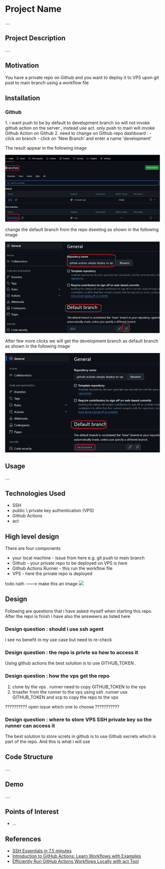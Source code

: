 <h1>Project Name</h1>
....



<h2>Project Description</h2>
....

<h2>Motivation</h2>
You have a private repo on Github and you want to deploy it to VPS upon git post to main branch using a workflow file



<h2>Installation</h2>

<h3>Github</h3>
1. i want push to be by default to development branch so will not invoke github action on the server , instead use act. only push to main will invoke Github Action on Github
2. need to change on Github repo dashboard :
- click on branch
- click on 'New Branch' and enter a name 'development'

The result appear in the following image

<img src='./figs/created-development-branch-on-github-dashboard.png'/>

change the default branch from the repo dseeting as shown in the following image

<img src='./figs/change-default-branch.png'/>

After few more clicks we will get the development branch as default branch as shown in the following image

<img src='./figs/development-is-default-branch.png'>


<h2>Usage</h2>
....

<h2>Technologies Used</h2>
<ul>
<li>SSH</li>
 <li>public \ private key authentication (VPS)</li>
<li>Github Actions</li>
<li>act</li>
</ul>

<h2>High level design</h2>
There are four components
<ul>
<li>your local machine - issue from here e.g. git push to main branch</li>
<li>Github - your private repo to be deployed on VPS is here</li>
<li>Github Actions Runner - this run the workflow file</li>
<li>VPS - here the private repo is deployed</li>

</ul>
todo nath ---> make this an image
<img src='./figs/high-level-schema.drawio'/>

<h2>Design</h2>

Following are questions that i have asked myself when starting this repo. After the repo is finish i have also the answewrs as listed here

<h3>Design question : should i use ssh agent</h3>
i see no benefit in my use case but need to re-check

<h3>Design question : the repo is privte so how to access it</h3>
Using github actions the best solution is to use GITHUB_TOKEN . 


<h3>Design question : how the vps get the repo</h3>

<ol>
<li>clone by the vps . runner need to copy GITHUB_TOKEN to the vps</li>
<li>trnasfer from the runner to the vps using ssh .runner use GITHUB_TOKEN and scp to copy the repo to the vps</li>
</ol>


?????????? open issue which one to choose ???????????

<h3>Design question : where to store VPS SSH private key so the runner can access it </h3>
The best solution to store screts in github is to use Github secrets which is part of the repo. And this is what i will use

<h2>Code Structure</h2>
....

<h2>Demo</h2>
....

<h2>Points of Interest</h2>
<ul>
    <li>...</li>
   
</ul>

<h2>References</h2>
<ul>
    <li><a href='https://www.youtube.com/watch?v=R48-UaZ4q1k'>SSH Essentials in 7.5 minutes </a></li>
    <li><a href='https://youtu.be/x239z6DdE0A?si=Di81DK0RrphVxkmZ'>Introduction to GitHub Actions: Learn Workflows with Examples</a></li>
    <li><a href='https://youtu.be/Mir-uLSQmwA?si=IYPgxQBjJOLtvGod'>Efficiently Run GitHub Actions Workflows Locally with act Tool </a></li>
    
</ul>

